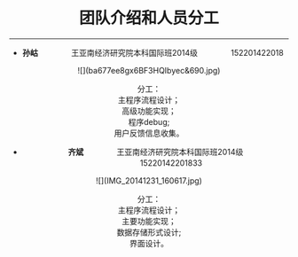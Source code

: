 # <center>团队介绍和人员分工


---

* **孙岵** 　　　　王亚南经济研究院本科国际班2014级    　　　　152201422018
<center>
![](ba677ee8gx6BF3HQIbyec&690.jpg)

分工：<br>
主程序流程设计；<br>
高级功能实现；<br>
程序debug;<br>
用户反馈信息收集。


* **齐斌**　　　　 王亚南经济研究院本科国际班2014级 　　　　15220142201833
<center>
![](IMG_20141231_160617.jpg)

分工：<br>
主程序流程设计；<br>
主要功能实现；<br>
数据存储形式设计;<br>
界面设计。<br>
